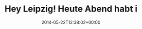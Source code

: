 ---
retweeted: false
source: <a href="http://www.myplume.com/" rel="nofollow">Plume for Android</a>
entities:
  hashtags: []
  symbols: []
  user_mentions:
  - name: Michael Hackstein
    screen_name: mchacki
    indices:
    - '47'
    - '55'
    id_str: '1336533854'
    id: '1336533854'
  urls:
  - url: http://t.co/Mmt0oLrfOW
    expanded_url: http://leipzigjs.github.io/artikel/2014/05/02/mai-treffen-mit-vortraegen-aus-koeln/
    display_url: leipzigjs.github.io/artikel/2014/0…
    indices:
    - '73'
    - '95'
display_text_range:
- '0'
- '95'
favorite_count: '1'
id_str: '469457153703821312'
truncated: false
retweet_count: '1'
id: '469457153703821312'
possibly_sensitive: false
created_at: Thu May 22 12:38:02 +0000 2014
favorited: false
full_text: Hey Leipzig! Heute Abend habt ihr ein Date mit [@mchacki](https://twitter.com/mchacki) und
  mir, gell? -
lang: de
quote_url: http://leipzigjs.github.io/artikel/2014/05/02/mai-treffen-mit-vortraegen-aus-koeln/
tags:
- pesos:twitter
date: '2014-05-22T12:38:02+00:00'
src: https://twitter.com/bascht/status/469457153703821312
original_url: https://twitter.com/bascht/status/469457153703821312
type: twitter_tweet
text: Hey Leipzig! Heute Abend habt ihr ein Date mit [@mchacki](https://twitter.com/mchacki) und
  mir, gell? -
title: Hey Leipzig! Heute Abend habt i

---